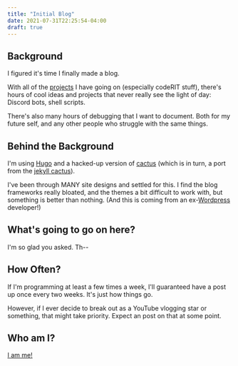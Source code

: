 ```yaml
---
title: "Initial Blog"
date: 2021-07-31T22:25:54-04:00
draft: true
---
```



## Background

I figured it's time I finally made a blog.

With all of the [projects](https://github.com/peterkos) I have going on (especially codeRIT stuff), there's hours of cool ideas and projects that never really see the light of day: Discord bots, shell scripts.

There's also many hours of debugging that I want to document. Both for my future self, and any other people who struggle with the same things.

## Behind the Background

I'm using [Hugo](https://gohugo.io/) and a hacked-up version of [cactus](https://github.com/monkeyWzr/hugo-theme-cactus) (which is in turn, a port from the [jekyll cactus](https://github.com/probberechts/hexo-theme-cactus)).

I've been through MANY site designs and settled for this. I find the blog frameworks really bloated, and the themes a bit difficult to work with, but something is better than nothing. (And this is coming from an ex-[Wordpress](github.com/peterkos/bcnpsa) developer!)

## What's going to go on here?

I'm so glad you asked. Th--


## How Often?

If I'm programming at least a few times a week, I'll guaranteed have a post up once every two weeks. It's just how things go.

However, if I ever decide to break out as a YouTube vlogging star or something, that might take priority. Expect an post on that at some point.


## Who am I?

[I am me!](https://youtu.be/gpLfZUdr-KM?t=16)